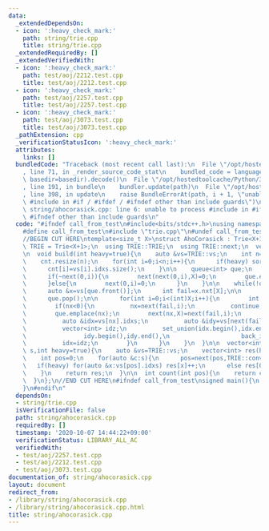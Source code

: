 ```yaml
---
data:
  _extendedDependsOn:
  - icon: ':heavy_check_mark:'
    path: string/trie.cpp
    title: string/trie.cpp
  _extendedRequiredBy: []
  _extendedVerifiedWith:
  - icon: ':heavy_check_mark:'
    path: test/aoj/2212.test.cpp
    title: test/aoj/2212.test.cpp
  - icon: ':heavy_check_mark:'
    path: test/aoj/2257.test.cpp
    title: test/aoj/2257.test.cpp
  - icon: ':heavy_check_mark:'
    path: test/aoj/3073.test.cpp
    title: test/aoj/3073.test.cpp
  _pathExtension: cpp
  _verificationStatusIcon: ':heavy_check_mark:'
  attributes:
    links: []
  bundledCode: "Traceback (most recent call last):\n  File \"/opt/hostedtoolcache/Python/3.8.5/x64/lib/python3.8/site-packages/onlinejudge_verify/documentation/build.py\"\
    , line 71, in _render_source_code_stat\n    bundled_code = language.bundle(stat.path,\
    \ basedir=basedir).decode()\n  File \"/opt/hostedtoolcache/Python/3.8.5/x64/lib/python3.8/site-packages/onlinejudge_verify/languages/cplusplus.py\"\
    , line 191, in bundle\n    bundler.update(path)\n  File \"/opt/hostedtoolcache/Python/3.8.5/x64/lib/python3.8/site-packages/onlinejudge_verify/languages/cplusplus_bundle.py\"\
    , line 398, in update\n    raise BundleErrorAt(path, i + 1, \"unable to process\
    \ #include in #if / #ifdef / #ifndef other than include guards\")\nonlinejudge_verify.languages.cplusplus_bundle.BundleErrorAt:\
    \ string/ahocorasick.cpp: line 6: unable to process #include in #if / #ifdef /\
    \ #ifndef other than include guards\n"
  code: "#ifndef call_from_test\n#include<bits/stdc++.h>\nusing namespace std;\n\n\
    #define call_from_test\n#include \"trie.cpp\"\n#undef call_from_test\n\n#endif\n\
    //BEGIN CUT HERE\ntemplate<size_t X>\nstruct AhoCorasick : Trie<X+1>{\n  using\
    \ TRIE = Trie<X+1>;\n  using TRIE::TRIE;\n  using TRIE::next;\n  vector<int> cnt;\n\
    \n  void build(int heavy=true){\n    auto &vs=TRIE::vs;\n    int n=vs.size();\n\
    \    cnt.resize(n);\n    for(int i=0;i<n;i++){\n      if(heavy) sort(vs[i].idxs.begin(),vs[i].idxs.end());\n\
    \      cnt[i]=vs[i].idxs.size();\n    }\n\n    queue<int> que;\n    for(int i=0;i<(int)X;i++){\n\
    \      if(~next(0,i)){\n        next(next(0,i),X)=0;\n        que.emplace(next(0,i));\n\
    \      }else{\n        next(0,i)=0;\n      }\n    }\n\n    while(!que.empty()){\n\
    \      auto &x=vs[que.front()];\n      int fail=x.nxt[X];\n\n      cnt[que.front()]+=cnt[fail];\n\
    \      que.pop();\n\n      for(int i=0;i<(int)X;i++){\n        int &nx=x.nxt[i];\n\
    \        if(nx<0){\n          nx=next(fail,i);\n          continue;\n        }\n\
    \        que.emplace(nx);\n        next(nx,X)=next(fail,i);\n        if(heavy){\n\
    \          auto &idx=vs[nx].idxs;\n          auto &idy=vs[next(fail,i)].idxs;\n\
    \          vector<int> idz;\n          set_union(idx.begin(),idx.end(),\n    \
    \                idy.begin(),idy.end(),\n                    back_inserter(idz));\n\
    \          idx=idz;\n        }\n      }\n    }\n  }\n\n  vector<int> match(string\
    \ s,int heavy=true){\n    auto &vs=TRIE::vs;\n    vector<int> res(heavy?TRIE::size():1);\n\
    \    int pos=0;\n    for(auto &c:s){\n      pos=next(pos,TRIE::conv(c));\n   \
    \   if(heavy) for(auto &x:vs[pos].idxs) res[x]++;\n      else res[0]+=cnt[pos];\n\
    \    }\n    return res;\n  }\n\n  int count(int pos){\n    return cnt[pos];\n\
    \  }\n};\n//END CUT HERE\n#ifndef call_from_test\nsigned main(){\n  return 0;\n\
    }\n#endif\n"
  dependsOn:
  - string/trie.cpp
  isVerificationFile: false
  path: string/ahocorasick.cpp
  requiredBy: []
  timestamp: '2020-10-07 14:44:22+09:00'
  verificationStatus: LIBRARY_ALL_AC
  verifiedWith:
  - test/aoj/2257.test.cpp
  - test/aoj/2212.test.cpp
  - test/aoj/3073.test.cpp
documentation_of: string/ahocorasick.cpp
layout: document
redirect_from:
- /library/string/ahocorasick.cpp
- /library/string/ahocorasick.cpp.html
title: string/ahocorasick.cpp
---
```

